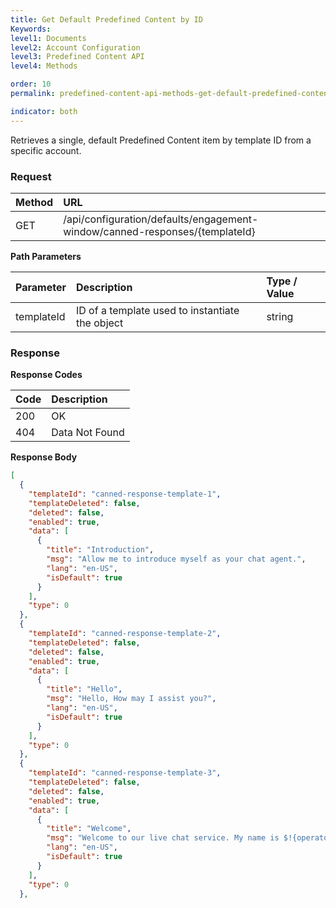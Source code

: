 ```yaml
---
title: Get Default Predefined Content by ID
Keywords:
level1: Documents
level2: Account Configuration
level3: Predefined Content API
level4: Methods

order: 10
permalink: predefined-content-api-methods-get-default-predefined-content-by-id.html

indicator: both
---
```


Retrieves a single, default Predefined Content item by template ID from a specific account.

### Request

| Method | URL |
 |:-------- | :-----| 
| GET | /api/configuration/defaults/engagement-window/canned-responses/{templateId} |

**Path Parameters**

 |Parameter  |Description  |Type / Value |
| :-------- | :---------- | :----------- |
 |templateId | ID of a template used to instantiate the object | string |

### Response

**Response Codes**

| Code  |Description |
 |:-----  |:------------- |
| 200|  OK| 
| 404 | Data Not Found |

**Response Body**

```json
[
  {
    "templateId": "canned-response-template-1",
    "templateDeleted": false,
    "deleted": false,
    "enabled": true,
    "data": [
      {
        "title": "Introduction",
        "msg": "Allow me to introduce myself as your chat agent.",
        "lang": "en-US",
        "isDefault": true
      }
    ],
    "type": 0
  },
  {
    "templateId": "canned-response-template-2",
    "templateDeleted": false,
    "deleted": false,
    "enabled": true,
    "data": [
      {
        "title": "Hello",
        "msg": "Hello, How may I assist you?",
        "lang": "en-US",
        "isDefault": true
      }
    ],
    "type": 0
  },
  {
    "templateId": "canned-response-template-3",
    "templateDeleted": false,
    "deleted": false,
    "enabled": true,
    "data": [
      {
        "title": "Welcome",
        "msg": "Welcome to our live chat service. My name is $!{operator.nickname} and I am here to assist you.",
        "lang": "en-US",
        "isDefault": true
      }
    ],
    "type": 0
  },
```